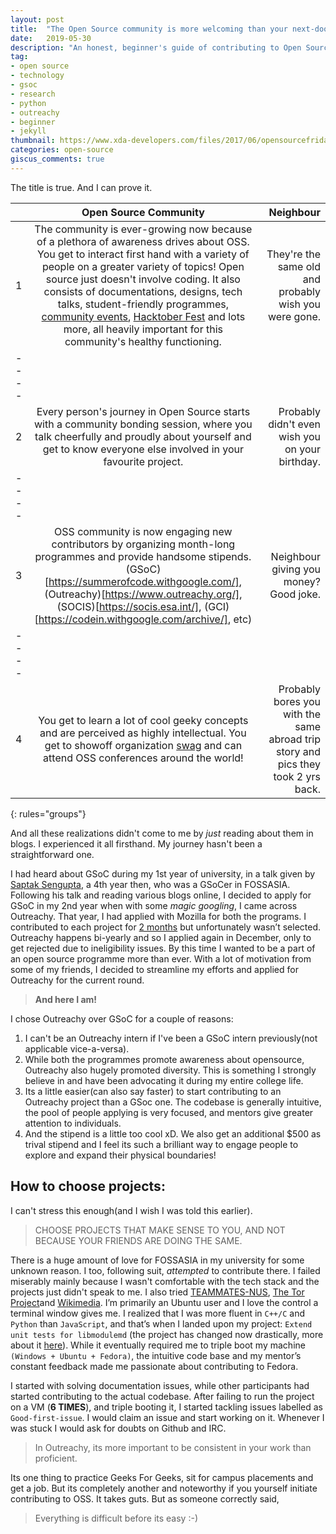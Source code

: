 ```yaml
---
layout: post
title:  "The Open Source community is more welcoming than your next-door neighbour"
date:   2019-05-30
description: "An honest, beginner's guide of contributing to Open Source Software"
tag:
- open source
- technology
- gsoc
- research
- python
- outreachy
- beginner
- jekyll
thumbnail: https://www.xda-developers.com/files/2017/06/opensourcefriday.png
categories: open-source
giscus_comments: true
---
```


The title is true. And I can prove it.


||Open Source Community| Neighbour|
|:-------|:-------:|-------:|
|1|The community is ever-growing now because of a plethora of awareness drives about OSS. You get to interact first hand with a variety of people on a greater variety of topics! Open source just doesn't involve coding. It also consists of documentations, designs, tech talks, student-friendly programmes, [community events](https://opensource.com/article/18/12/top-2019-conferences), [Hacktober Fest](https://hacktoberfest.digitalocean.com/) and lots more, all heavily important for this community's healthy functioning. | They're the same old and probably wish you were gone.|
|----
|2|Every person's journey in Open Source starts with a community bonding session, where you talk cheerfully and proudly about yourself and get to know everyone else involved in your favourite project.   | Probably didn't even wish you on your birthday.|
|----
|3|OSS community is now engaging new contributors by organizing month-long programmes and provide handsome stipends. (GSoC)[https://summerofcode.withgoogle.com/], (Outreachy)[https://www.outreachy.org/], (SOCIS)[https://socis.esa.int/], (GCI)[https://codein.withgoogle.com/archive/], etc) | Neighbour giving you money? Good joke.|
|----
|4|You get to learn a lot of cool geeky concepts and are perceived as highly intellectual. You get to showoff organization [swag](https://twitter.com/StarOrion25/status/993495345471655937) and can attend OSS conferences around the world! |Probably bores you with the same abroad trip story and pics they took 2 yrs back.|

{: rules="groups"}


And all these realizations didn't come to me by *just* reading about them in blogs. I experienced it all firsthand. My journey hasn't been a straightforward one.

I had heard about GSoC during my 1st year of university, in a talk given by [Saptak Sengupta](https://twitter.com/Saptak013), a 4th year then, who was a GSoCer in FOSSASIA. Following his talk and reading various blogs online, I decided to apply for GSoC in my 2nd year when with some *magic googling*, I came across Outreachy. That year, I had applied with Mozilla for both the programs. I contributed to each project for [2 months](https://orionstar25.github.io/respec-my-interpretation/) but unfortunately wasn’t selected. Outreachy happens bi-yearly and so I applied again in December, only to get rejected due to ineligibility issues. By this time I wanted to be a part of an open source programme more than ever. With a lot of motivation from some of my friends, I decided to streamline my efforts and applied for Outreachy for the current round.

> **And here I am!**

I chose Outreachy over GSoC for a couple of reasons:

1. I can't be an Outreachy intern if I've been a GSoC intern previously(not applicable vice-a-versa).
2. While both the programmes promote awareness about opensource, Outreachy also hugely promoted diversity. This is something I strongly believe in and have been advocating it during my entire college life.
3. Its a little easier(can also say faster) to start contributing to an Outreachy project than a GSoc one. The codebase is generally intuitive, the pool of people applying is very focused, and mentors give greater attention to individuals.
4. And the stipend is a little too cool xD. We also get an additional $500 as trival stipend and I feel its such a brilliant way to engage people to explore and expand their physical boundaries!

## How to choose projects:

I can't stress this enough(and I wish I was told this earlier). 

> CHOOSE PROJECTS THAT MAKE SENSE TO YOU, AND NOT BECAUSE YOUR FRIENDS ARE DOING THE SAME.

There is a huge amount of love for FOSSASIA in my university for some unknown reason. I too, following suit, *attempted* to contribute there. I failed miserably mainly because I wasn't comfortable with the tech stack and the projects just didn't speak to me. I also tried [TEAMMATES-NUS](http://teammatesv4.appspot.com/), [The Tor Project](https://www.torproject.org/)and [Wikimedia](https://www.wikimedia.org/). I’m primarily an Ubuntu user and I love the control a terminal window gives me. I realized that I was more fluent in `C++/C` and `Python` than `JavaScript`, and that’s when I landed upon my project: `Extend unit tests for libmodulemd` (the project has changed now drastically, more about it [here](https://orionstar25.github.io/outreachy-week-2/)). While it eventually required me to triple boot my machine `(Windows + Ubuntu + Fedora)`, the intuitive code base and my mentor’s constant feedback made me passionate about contributing to Fedora.

I started with solving documentation issues, while other participants had started contributing to the actual codebase. After failing to run the project on a VM (**6 TIMES**), and triple booting it, I started tackling issues labelled as `Good-first-issue`. I would claim an issue and start working on it. Whenever I was stuck I would ask for doubts on Github and IRC. 

> In Outreachy, its more important to be consistent in your work than proficient.

Its one thing to practice Geeks For Geeks, sit for campus placements and get a job. But its completely another and noteworthy if you yourself initiate contributing to OSS. It takes guts. But as someone correctly said,

> Everything is difficult before its easy :-)

